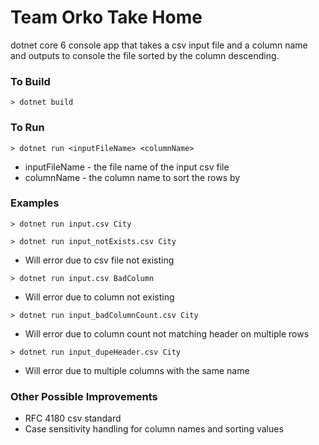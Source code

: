 # Team Orko Take Home

dotnet core 6 console app that takes a csv input file and a column name and outputs to console the file sorted by the column descending.

### To Build

`> dotnet build`

### To Run

`> dotnet run <inputFileName> <columnName>`

- inputFileName - the file name of the input csv file
- columnName - the column name to sort the rows by

### Examples

`> dotnet run input.csv City`

`> dotnet run input_notExists.csv City`

- Will error due to csv file not existing

`> dotnet run input.csv BadColumn`

- Will error due to column not existing

`> dotnet run input_badColumnCount.csv City`

- Will error due to column count not matching header on multiple rows

`> dotnet run input_dupeHeader.csv City`

- Will error due to multiple columns with the same name

### Other Possible Improvements

- RFC 4180 csv standard
- Case sensitivity handling for column names and sorting values
